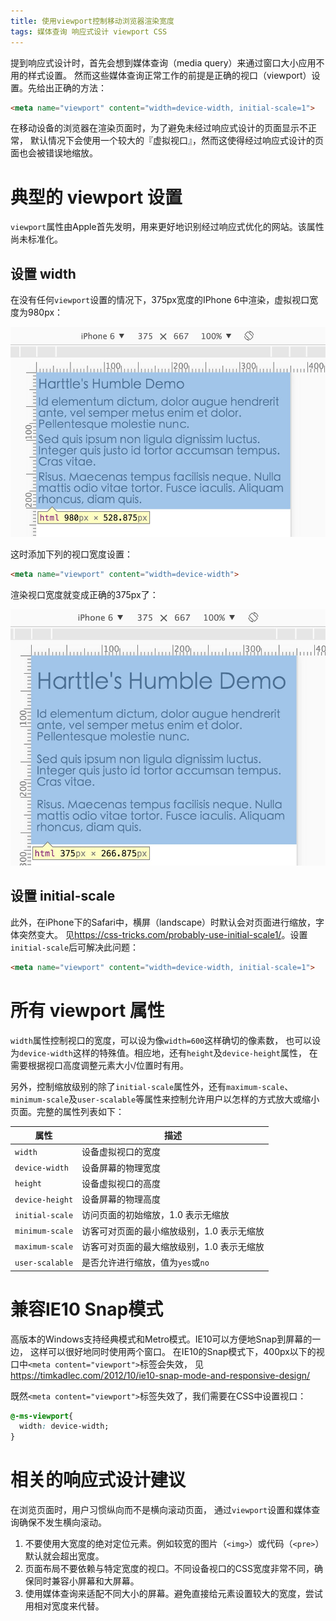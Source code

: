 ```yaml
---
title: 使用viewport控制移动浏览器渲染宽度
tags: 媒体查询 响应式设计 viewport CSS
---
```


提到响应式设计时，首先会想到媒体查询（media query）来通过窗口大小应用不用的样式设置。
然而这些媒体查询正常工作的前提是正确的视口（viewport）设置。先给出正确的方法：

```html
<meta name="viewport" content="width=device-width, initial-scale=1">
```

在移动设备的浏览器在渲染页面时，为了避免未经过响应式设计的页面显示不正常，
默认情况下会使用一个较大的『虚拟视口』，然而这使得经过响应式设计的页面也会被错误地缩放。

<!--more-->

# 典型的 viewport 设置

`viewport`属性由Apple首先发明，用来更好地识别经过响应式优化的网站。该属性尚未标准化。

## 设置 width

在没有任何`viewport`设置的情况下，375px宽度的IPhone 6中渲染，虚拟视口宽度为980px：

![no viewport](/assets/img/blog/css/no-viewport@2x.png)

这时添加下列的视口宽度设置：

```html
<meta name="viewport" content="width=device-width">
```

渲染视口宽度就变成正确的375px了：

![no viewport](/assets/img/blog/css/viewport-width@2x.png)

## 设置 initial-scale

此外，在iPhone下的Safari中，横屏（landscape）时默认会对页面进行缩放，字体突然变大。
见<https://css-tricks.com/probably-use-initial-scale1/>。设置`initial-scale`后可解决此问题：

```html
<meta name="viewport" content="width=device-width, initial-scale=1">
```

# 所有 viewport 属性

`width`属性控制视口的宽度，可以设为像`width=600`这样确切的像素数，
也可以设为`device-width`这样的特殊值。相应地，还有`height`及`device-height`属性，
在需要根据视口高度调整元素大小/位置时有用。

另外，控制缩放级别的除了`initial-scale`属性外，还有`maximum-scale`、`minimum-scale`及`user-scalable`等属性来控制允许用户以怎样的方式放大或缩小页面。完整的属性列表如下：

属性 | 描述
---  | ---
`width` | 设备虚拟视口的宽度
`device-width` | 设备屏幕的物理宽度
`height` | 设备虚拟视口的高度
`device-height` | 设备屏幕的物理高度
`initial-scale` | 访问页面的初始缩放，1.0 表示无缩放
`minimum-scale` | 访客可对页面的最小缩放级别，1.0 表示无缩放
`maximum-scale` | 访客可对页面的最大缩放级别，1.0 表示无缩放
`user-scalable` | 是否允许进行缩放，值为`yes`或`no`

# 兼容IE10 Snap模式

高版本的Windows支持经典模式和Metro模式。IE10可以方便地Snap到屏幕的一边，
这样可以很好地同时使用两个窗口。
在IE10的Snap模式下，400px以下的视口中`<meta content="viewport">`标签会失效，
见<https://timkadlec.com/2012/10/ie10-snap-mode-and-responsive-design/>

既然`<meta content="viewport">`标签失效了，我们需要在CSS中设置视口：

```css
@-ms-viewport{
  width: device-width;
}
```

# 相关的响应式设计建议

在浏览页面时，用户习惯纵向而不是横向滚动页面，
通过`viewport`设置和媒体查询确保不发生横向滚动。

1. 不要使用大宽度的绝对定位元素。例如较宽的图片（`<img>`）或代码（`<pre>`）默认就会超出宽度。
2. 页面布局不要依赖与特定宽度的视口。不同设备视口的CSS宽度非常不同，确保同时兼容小屏幕和大屏幕。
3. 使用媒体查询来适配不同大小的屏幕。避免直接给元素设置较大的宽度，尝试用相对宽度来代替。

